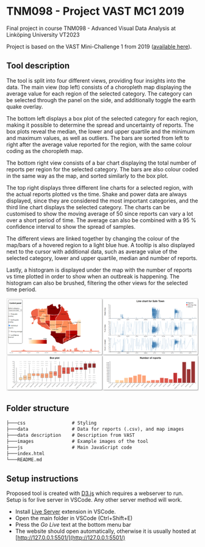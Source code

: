 # TNM098 - Project VAST MC1 2019

Final project in course TNM098 - Advanced Visual Data Analysis at Linköping University VT2023

Project is based on the VAST Mini-Challenge 1 from 2019 ([available here](https://vast-challenge.github.io/2019/MC1.html)).

## Tool description

The tool is split into four different views, providing four insights into the data. The main view (top left) consists of a choropleth map displaying the average value for each region of the selected category. The category can be selected through the panel on the side, and additionally toggle the earth quake overlay.

The bottom left displays a box plot of the selected category for each region, making it possible to determine the spread and uncertainty of reports. The box plots reveal the median, the lower and upper quartile and the minimum and maximum values, as well as outliers. The bars are sorted from left to right after the average value reported for the region, with the same colour coding as the choropleth map.

The bottom right view consists of a bar chart displaying the total number of reports per region for the selected category. The bars are also colour coded in the same way as the map, and sorted similarly to the box plot.

The top right displays three different line charts for a selected region, with the actual reports plotted vs the time. Shake and power data are always displayed, since they are considered the most important categories, and the third line chart displays the selected category. The charts can be customised to show the moving average of 50 since reports can vary a lot over a short period of time. The average can also be combined with a 95 % confidence interval to show the spread of samples.

The different views are linked together by changing the colour of the map/bars of a hovered region to a light blue hue. A tooltip is also displayed next to the cursor with additional data, such as average value of the selected category, lower and upper quartile, median and number of reports.

Lastly, a histogram is displayed under the map with the number of reports vs time plotted in order to show when an outbreak is happening. The histogram can also be brushed, filtering the other views for the selected time period.

![image](images/Overview.png)

## Folder structure

```
├───css                 # Styling
├───data                # Data for reports (.csv), and map images
├───data description    # Description from VAST
├───images              # Example images of the tool
├───js                  # Main JavaScript code
├───index.html
└───README.md
```

## Setup instructions

Proposed tool is created with [D3.js](https://d3js.org/) which requires a webserver to run. Setup is for live server in VSCode. Any other server method will work.

- Install [Live Server](https://marketplace.visualstudio.com/items?itemName=ritwickdey.LiveServer) extension in VSCode.
- Open the main folder in VSCode (Ctrl+Shift+E)
- Press the _Go Live_ text at the bottom menu bar
- The website should open automatically, otherwise it is usually hosted at [http://127.0.0.1:5501/](http://127.0.0.1:5501/)
